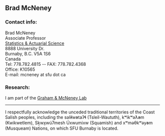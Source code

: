 ## Brad McNeney


### Contact info:   
Brad McNeney   
Associate Professor   
[Statistics & Actuarial Science](https://www.sfu.ca/stat-actsci.html)   
8888 University Dr.   
Burnaby, B.C. V5A 1S6   
Canada   
Tel: 778.782.4815 --  FAX: 778.782.4368   
Office: K10565    
E-mail:  mcneney at sfu dot ca   

### Research:
I am part of the [Graham & McNeney Lab](http://SFUStatgen.github.io)

---

I respectfully acknowledge the unceded traditional territories of the Coast Salish peoples, including the səl̓ilw̓ətaʔɬ (Tsleil-Waututh), kʷikʷəƛ̓əm (Kwikwetlem), Sḵwx̱wú7mesh Úxwumixw (Squamish) and xʷməθkʷəy̓əm (Musqueam) Nations, on which SFU Burnaby is located.
